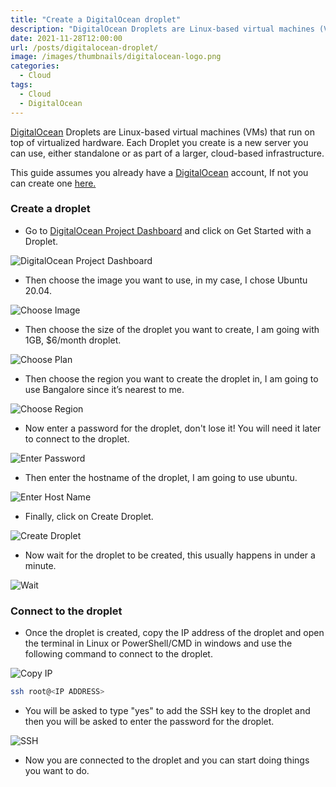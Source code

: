 ```yaml
---
title: "Create a DigitalOcean droplet"
description: "DigitalOcean Droplets are Linux-based virtual machines (VMs) that run on top of virtualized hardware. This post will walk you through creating a droplet on DigitalOcean."
date: 2021-11-28T12:00:00
url: /posts/digitalocean-droplet/
image: /images/thumbnails/digitalocean-logo.png
categories:
  - Cloud
tags:
  - Cloud
  - DigitalOcean
---
```


[DigitalOcean](https://m.do.co/c/96aa4c93885e) Droplets are Linux-based virtual machines (VMs) that run on top of virtualized hardware. Each Droplet you create is a new server you can use, either standalone or as part of a larger, cloud-based infrastructure.

This guide assumes you already have a [DigitalOcean](https://m.do.co/c/96aa4c93885e) account, If not you can create one [here.](https://m.do.co/c/96aa4c93885e)

### Create a droplet

- Go to [DigitalOcean Project Dashboard](https://cloud.digitalocean.com/projects) and click on Get Started with a Droplet.

![DigitalOcean Project Dashboard](/images/2021/create-digitalocean-droplet/get-started.png)

- Then choose the image you want to use, in my case, I chose Ubuntu 20.04.

![Choose Image](/images/2021/create-digitalocean-droplet/choose-os.png)

- Then choose the size of the droplet you want to create, I am going with 1GB, $6/month droplet.

![Choose Plan](/images/2021/create-digitalocean-droplet/choose-plan.png)

- Then choose the region you want to create the droplet in, I am going to use Bangalore since it’s nearest to me.

![Choose Region](/images/2021/create-digitalocean-droplet/choose-region.png)

- Now enter a password for the droplet, don't lose it! You will need it later to connect to the droplet.

![Enter Password](/images/2021/create-digitalocean-droplet/enter-password.png)

- Then enter the hostname of the droplet, I am going to use ubuntu.

![Enter Host Name](/images/2021/create-digitalocean-droplet/enter-hostname.png)

- Finally, click on Create Droplet.

![Create Droplet](/images/2021/create-digitalocean-droplet/create-droplet.png)

- Now wait for the droplet to be created, this usually happens in under a minute.

![Wait](/images/2021/create-digitalocean-droplet/wait-for-creation.png)

### Connect to the droplet

- Once the droplet is created, copy the IP address of the droplet and open the terminal in Linux or PowerShell/CMD in windows and use the following command to connect to the droplet.

![Copy IP](/images/2021/create-digitalocean-droplet/droplet-ready.png)

```sh
ssh root@<IP ADDRESS>
```

- You will be asked to type "yes" to add the SSH key to the droplet and then you will be asked to enter the password for the droplet.

![SSH](/images/2021/create-digitalocean-droplet/ssh-connect.png)

- Now you are connected to the droplet and you can start doing things you want to do.
